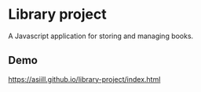 # Library project
A Javascript application for storing and managing books.

## Demo
https://asiill.github.io/library-project/index.html
